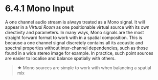 # 6.4.1 Mono Input

A one channel audio stream is always treated as a Mono signal. It will appear in a
_Virtual Room_ as one positionable virtual source with its own directivity and parameters. In many ways, Mono signals are the most straight forward format to work with
in a spatial composition. This is because a one channel signal discretely contains all
its acoustic and spectral properties without inter-channel dependencies, such as
those found in a wide stereo image for example. In practice, such point sources are
easier to localise and balance spatially with others.

> ★ Mono sources are simple to work with when balancing a spatial mix
